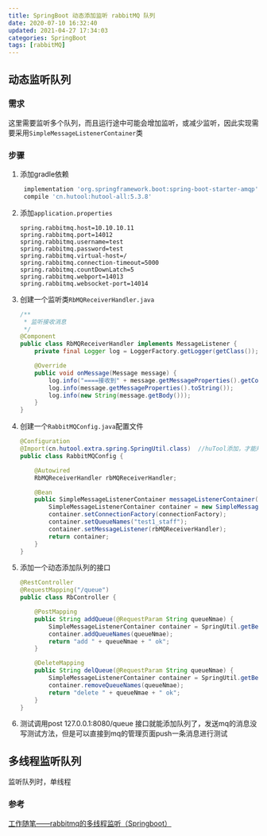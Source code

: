 ```yaml
---
title: SpringBoot 动态添加监听 rabbitMQ 队列
date: 2020-07-10 16:32:40
updated: 2021-04-27 17:34:03
categories: SpringBoot
tags: [rabbitMQ]
---
```


## 动态监听队列

### 需求

这里需要监听多个队列，而且运行途中可能会增加监听，或减少监听，因此实现需要采用`SimpleMessageListenerContainer`类

### 步骤

1. 添加gradle依赖

   ```groovy
    implementation 'org.springframework.boot:spring-boot-starter-amqp'
    compile 'cn.hutool:hutool-all:5.3.8'
   ```

2. 添加`application.properties`

   ```properties
   spring.rabbitmq.host=10.10.10.11
   spring.rabbitmq.port=14012
   spring.rabbitmq.username=test
   spring.rabbitmq.password=test
   spring.rabbitmq.virtual-host=/
   spring.rabbitmq.connection-timeout=5000
   spring.rabbitmq.countDownLatch=5
   spring.rabbitmq.webport=14013
   spring.rabbitmq.websocket-port=14014
   ```

3. 创建一个监听类`RbMQReceiverHandler.java`

   ```java
   /**
    * 监听接收消息
    */
   @Component
   public class RbMQReceiverHandler implements MessageListener {
       private final Logger log = LoggerFactory.getLogger(getClass());
   
       @Override
       public void onMessage(Message message) {
           log.info("====接收到" + message.getMessageProperties().getConsumerQueue() + "队列的消息=====");
           log.info(message.getMessageProperties().toString());
           log.info(new String(message.getBody()));
       }
   }
   ```

4. 创建一个`RabbitMQConfig.java`配置文件

   ```java
   @Configuration
   @Import(cn.hutool.extra.spring.SpringUtil.class)  //huTool添加，才能用getBean
   public class RabbitMQConfig {
   
       @Autowired
       RbMQReceiverHandler rbMQReceiverHandler;
   
       @Bean
       public SimpleMessageListenerContainer messageListenerContainer(ConnectionFactory connectionFactory) {
           SimpleMessageListenerContainer container = new SimpleMessageListenerContainer();
           container.setConnectionFactory(connectionFactory);
           container.setQueueNames("test1_staff");
           container.setMessageListener(rbMQReceiverHandler);
           return container;
       }
   }
   ```

5. 添加一个动态添加队列的接口

   ```java
   @RestController
   @RequestMapping("/queue")
   public class RbController {
   
       @PostMapping
       public String addQueue(@RequestParam String queueNmae) {
           SimpleMessageListenerContainer container = SpringUtil.getBean(SimpleMessageListenerContainer.class);//获取实例
           container.addQueueNames(queueNmae);
           return "add " + queueNmae + " ok";
       }
   
       @DeleteMapping
       public String delQueue(@RequestParam String queueNmae) {
           SimpleMessageListenerContainer container = SpringUtil.getBean(SimpleMessageListenerContainer.class);
           container.removeQueueNames(queueNmae);
           return "delete " + queueNmae + " ok";
       }
   }
   ```

6. 测试调用post 127.0.0.1:8080/queue 接口就能添加队列了，发送mq的消息没写测试方法，但是可以直接到mq的管理页面push一条消息进行测试

## 多线程监听队列

监听队列时，单线程



### 参考

[工作随笔——rabbitmq的多线程监听（Springboot）](https://blog.csdn.net/qq_43585377/article/details/109204501)

